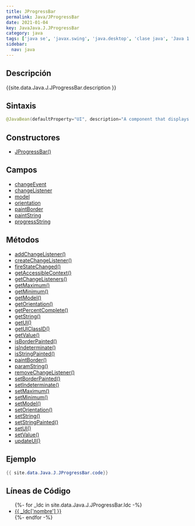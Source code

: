 ```yaml
---
title: JProgressBar
permalink: Java/JProgressBar
date: 2021-01-04
key: JavaJava.J.JProgressBar
category: java
tags: ['java se', 'javax.swing', 'java.desktop', 'clase java', 'Java 1.2']
sidebar: 
  nav: java
---
```


## Descripción
{{site.data.Java.J.JProgressBar.description }}

## Sintaxis
~~~java
@JavaBean(defaultProperty="UI", description="A component that displays an integer value.") public class JProgressBar extends JComponent implements SwingConstants, Accessible
~~~

## Constructores
* [JProgressBar()](/Java/JProgressBar/JProgressBar/)

## Campos
* [changeEvent](/Java/JProgressBar/changeEvent)
* [changeListener](/Java/JProgressBar/changeListener)
* [model](/Java/JProgressBar/model)
* [orientation](/Java/JProgressBar/orientation)
* [paintBorder](/Java/JProgressBar/paintBorder)
* [paintString](/Java/JProgressBar/paintString)
* [progressString](/Java/JProgressBar/progressString)

## Métodos
* [addChangeListener()](/Java/JProgressBar/addChangeListener)
* [createChangeListener()](/Java/JProgressBar/createChangeListener)
* [fireStateChanged()](/Java/JProgressBar/fireStateChanged)
* [getAccessibleContext()](/Java/JProgressBar/getAccessibleContext)
* [getChangeListeners()](/Java/JProgressBar/getChangeListeners)
* [getMaximum()](/Java/JProgressBar/getMaximum)
* [getMinimum()](/Java/JProgressBar/getMinimum)
* [getModel()](/Java/JProgressBar/getModel)
* [getOrientation()](/Java/JProgressBar/getOrientation)
* [getPercentComplete()](/Java/JProgressBar/getPercentComplete)
* [getString()](/Java/JProgressBar/getString)
* [getUI()](/Java/JProgressBar/getUI)
* [getUIClassID()](/Java/JProgressBar/getUIClassID)
* [getValue()](/Java/JProgressBar/getValue)
* [isBorderPainted()](/Java/JProgressBar/isBorderPainted)
* [isIndeterminate()](/Java/JProgressBar/isIndeterminate)
* [isStringPainted()](/Java/JProgressBar/isStringPainted)
* [paintBorder()](/Java/JProgressBar/paintBorder)
* [paramString()](/Java/JProgressBar/paramString)
* [removeChangeListener()](/Java/JProgressBar/removeChangeListener)
* [setBorderPainted()](/Java/JProgressBar/setBorderPainted)
* [setIndeterminate()](/Java/JProgressBar/setIndeterminate)
* [setMaximum()](/Java/JProgressBar/setMaximum)
* [setMinimum()](/Java/JProgressBar/setMinimum)
* [setModel()](/Java/JProgressBar/setModel)
* [setOrientation()](/Java/JProgressBar/setOrientation)
* [setString()](/Java/JProgressBar/setString)
* [setStringPainted()](/Java/JProgressBar/setStringPainted)
* [setUI()](/Java/JProgressBar/setUI)
* [setValue()](/Java/JProgressBar/setValue)
* [updateUI()](/Java/JProgressBar/updateUI)

## Ejemplo
~~~java
{{ site.data.Java.J.JProgressBar.code}}
~~~

## Líneas de Código
<ul>
{%- for _ldc in site.data.Java.J.JProgressBar.ldc -%}
   <li>
       <a href="{{_ldc['url'] }}">{{ _ldc['nombre'] }}</a>
   </li>
{%- endfor -%}
</ul>

